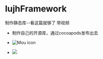 # lujhFramework
制作静态库--看这篇就够了 带视频

* 制作自己的开源库，通过cocoapods发布出去

* ![Mou icon](https://github.com/daniulaolu/lujhPrivate/blob/master/lujhPrivate.gif)

* ![](https://github.com/daniulaolu/lujhPrivate/blob/master/resounce.png)
